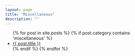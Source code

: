 ```yaml
---
layout: page
title: "Miscellaneous"
description: ""
---
```

<div id="home">
  <ul class="posts">
	{% for post in site.posts %}
	  {% if post.category contains 'miscellaneous' %}
	      <li><a href="{{ post.url }}">{{ post.title }}</a></li>
	  {% endif %}
	{% endfor %}
  </ul>
</div>